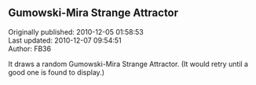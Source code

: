 ## Gumowski-Mira Strange Attractor  
Originally published: 2010-12-05 01:58:53  
Last updated: 2010-12-07 09:54:51  
Author: FB36   
  
It draws a random Gumowski-Mira Strange Attractor.
(It would retry until a good one is found to display.)
